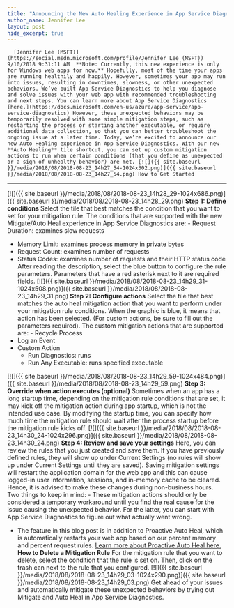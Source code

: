 ```yaml
---
title: "Announcing the New Auto Healing Experience in App Service Diagnostics"
author_name: Jennifer Lee 
layout: post
hide_excerpt: true
---
```

      [Jennifer Lee (MSFT)](https://social.msdn.microsoft.com/profile/Jennifer Lee (MSFT))  9/10/2018 9:31:11 AM  **Note: Currently, this new experience is only for Windows web apps for now.** Hopefully, most of the time your apps are running healthily and happily. However, sometimes your app may run into issues, resulting in downtimes, slowness, or other unexpected behaviors. We’ve built App Service Diagnostics to help you diagnose and solve issues with your web app with recommended troubleshooting and next steps. You can learn more about App Service Diagnostics [here.](https://docs.microsoft.com/en-us/azure/app-service/app-service-diagnostics) However, these unexpected behaviors may be temporarily resolved with some simple mitigation steps, such as restarting the process or starting another executable, or require additional data collection, so that you can better troubleshoot the ongoing issue at a later time. Today, we’re excited to announce our new Auto Healing experience in App Service Diagnostics. With our new **Auto Healing** tile shortcut, you can set up custom mitigation actions to run when certain conditions (that you define as unexpected or a sign of unhealthy behavior) are met. [![]({{ site.baseurl }}/media/2018/08/2018-08-23_14h27_54-1024x302.png)]({{ site.baseurl }}/media/2018/08/2018-08-23_14h27_54.png) How to Get Started
------------------

 [![]({{ site.baseurl }}/media/2018/08/2018-08-23_14h28_29-1024x686.png)]({{ site.baseurl }}/media/2018/08/2018-08-23_14h28_29.png) **Step 1: Define conditions** Select the tile that best matches the condition that you want to set for your mitigation rule. The conditions that are supported with the new Mitigate/Auto Heal experience in App Service Diagnostics are:  - Request Duration: examines slow requests
 - Memory Limit: examines process memory in private bytes
 - Request Count: examines number of requests
 - Status Codes: examines number of requests and their HTTP status code
  After reading the description, select the blue button to configure the rule parameters. Parameters that have a red asterisk next to it are required fields. [![]({{ site.baseurl }}/media/2018/08/2018-08-23_14h29_31-1024x508.png)]({{ site.baseurl }}/media/2018/08/2018-08-23_14h29_31.png) **Step 2: Configure actions** Select the tile that best matches the auto heal mitigation action that you want to perform under your mitigation rule conditions. When the graphic is blue, it means that action has been selected. (For custom actions, be sure to fill out the parameters required). The custom mitigation actions that are supported are:  - Recycle Process
 - Log an Event
 - Custom Action 
	 - Run Diagnostics: runs
	 - Run Any Executable: runs specified executable
	  
  [![]({{ site.baseurl }}/media/2018/08/2018-08-23_14h29_59-1024x484.png)]({{ site.baseurl }}/media/2018/08/2018-08-23_14h29_59.png) **Step 3: Override when action executes (optional)** Sometimes when an app has a long startup time, depending on the mitigation rule conditions that are set, it may kick off the mitigation action during app startup, which is not the intended use case. By modifying the startup time, you can specify how much time the mitigation rule should wait after the process startup before the mitigation rule kicks off. [![]({{ site.baseurl }}/media/2018/08/2018-08-23_14h30_24-1024x296.png)]({{ site.baseurl }}/media/2018/08/2018-08-23_14h30_24.png) **Step 4: Review and save your settings** Here, you can review the rules that you just created and save them. If you have previously defined rules, they will show up under Current Settings (no rules will show up under Current Settings until they are saved). Saving mitigation settings will restart the application domain for the web app and this can cause logged-in user information, sessions, and in-memory cache to be cleared. Hence, it is advised to make these changes during non-business hours. Two things to keep in mind:  - These mitigation actions should only be considered a temporary workaround until you find the real cause for the issue causing the unexpected behavior. For the latter, you can start with App Service Diagnostics to figure out what actually went wrong.
 - The feature in this blog post is in addition to Proactive Auto Heal, which is automatically restarts your web app based on our percent memory and percent request rules. [Learn more about Proactive Auto Heal here.](https://blogs.msdn.microsoft.com/appserviceteam/2017/08/17/proactive-auto-heal/)
  **How to Delete a Mitigation Rule** For the mitigation rule that you want to delete, select the condition that the rule is set on. Then, click on the trash can next to the rule that you configured. [![]({{ site.baseurl }}/media/2018/08/2018-08-23_14h29_03-1024x290.png)]({{ site.baseurl }}/media/2018/08/2018-08-23_14h29_03.png) Get ahead of your issues and automatically mitigate these unexpected behaviors by trying out Mitigate and Auto Heal in App Service Diagnostics.      